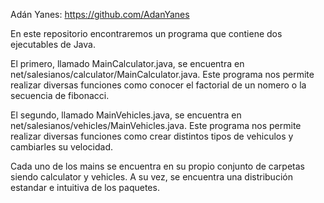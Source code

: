Adán Yanes: https://github.com/AdanYanes

En este repositorio encontraremos un programa que contiene dos ejecutables de Java. 

El primero, llamado MainCalculator.java, se encuentra en net/salesianos/calculator/MainCalculator.java. Este programa nos permite realizar diversas funciones como conocer el factorial de un nomero o la secuencia de fibonacci.

El segundo, llamado MainVehicles.java, se encuentra en net/salesianos/vehicles/MainVehicles.java. Este programa nos permite realizar diversas funciones como crear distintos tipos de vehiculos y cambiarles su velocidad.

Cada uno de los mains se encuentra en su propio conjunto de carpetas siendo calculator y vehicles. A su vez, se encuentra una distribución estandar e intuitiva de los paquetes.